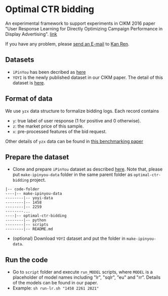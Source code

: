 # Optimal CTR bidding
An experimental framework to support experiments in CIKM 2016 paper "User Response Learning for Directly Optimizing Campaign Performance in Display Advertising". [link](TBD)

If you have any problem, please [send an E-mail](mailto:kren@apex.sjtu.edu.cn) to [Kan Ren](http://apex.sjtu.edu.cn/members/kren).

## Datasets
* `iPinYou` has been decribed as [here](https://github.com/wnzhang/make-ipinyou-data)
* `YOYI` is the newly published dataset in our CIKM paper. The detail of this dataset is [here](http://apex.sjtu.edu.cn/datasets/7).

## Format of data
We use `yzx` data structure to formalize bidding logs.
Each record contains
* `y`: true label of user response (1 for positive and 0 otherwise).
* `z`: the market price of this sample.
* `x`: pre-processed features of the bid request.

Other details of `yzx` data can be found in [this benchmarking paper](http://arxiv.org/abs/1407.7073)

## Prepare the dataset
* Clone and prepare `iPinYou` dataset as described [here](https://github.com/wnzhang/make-ipinyou-data). Note that, please put `make-ipinyou-data` folder in the same parent folder as `optimal-ctr-bidding` project.
```
|-- code-folder
----|-- make-ipinyou-data
--------|-- yoyi-data
--------|-- 1458
--------|-- 2259
--------...
----|-- optimal-ctr-bidding
--------|-- python
--------|-- scripts
--------|-- README.md
```
* (optional) Download `YOYI` dataset and put the folder in `make-ipinyou-data`.

## Run the code
* Go to `script` folder and execute `run_MODEL` scripts, where `MODEL` is a placeholder of model names including "lr", "sqlr", "eu" and "rr". Details of the models can be found in our paper.
* Example: ```sh run-lr.sh "1458 2261 2821"```